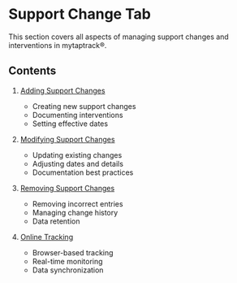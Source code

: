 # Support Change Tab

This section covers all aspects of managing support changes and interventions in mytaptrack®.

## Contents

1. [Adding Support Changes](adding-changes.md)
   - Creating new support changes
   - Documenting interventions
   - Setting effective dates

2. [Modifying Support Changes](modifying-changes.md)
   - Updating existing changes
   - Adjusting dates and details
   - Documentation best practices

3. [Removing Support Changes](removing-changes.md)
   - Removing incorrect entries
   - Managing change history
   - Data retention

4. [Online Tracking](online-tracking.md)
   - Browser-based tracking
   - Real-time monitoring
   - Data synchronization